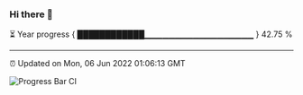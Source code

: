 ### Hi there 👋

⏳ Year progress { ████████████▁▁▁▁▁▁▁▁▁▁▁▁▁▁▁▁▁▁ } 42.75 %

---

⏰ Updated on Mon, 06 Jun 2022 01:06:13 GMT

![Progress Bar CI](https://github.com/liununu/liununu/workflows/Progress%20Bar%20CI/badge.svg)
